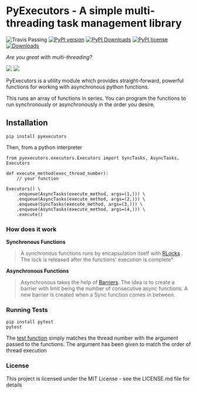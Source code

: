 # PyExecutors - A simple multi-threading task management library




![Travis Passing](https://travis-ci.com/tanmay23235616/pyexecutors.svg?branch=master) 
[![PyPI version](https://badge.fury.io/py/pyexecutors.svg)](https://badge.fury.io/py/pyexecutors) 
[![PyPI Downloads](https://img.shields.io/pypi/dm/pyexecutors)](https://badge.fury.io/py/pyexecutors)
[![PyPI license](https://img.shields.io/pypi/l/ansicolortags.svg)](https://pypi.python.org/pypi/ansicolortags/)
 [![Downloads](https://pepy.tech/badge/pyexecutors)](https://pepy.tech/project/pyexecutors)



*Are you great with multi-threading?*

[![](https://api.gh-polls.com/poll/01DZM6ZQJE9TQYRE5YS86JAH1S/Yes)](https://api.gh-polls.com/poll/01DZM6ZQJE9TQYRE5YS86JAH1S/Yes/vote)
[![](https://api.gh-polls.com/poll/01DZM6ZQJE9TQYRE5YS86JAH1S/No)](https://api.gh-polls.com/poll/01DZM6ZQJE9TQYRE5YS86JAH1S/No/vote)
 
PyExecutors is a utility module which provides straight-forward, powerful functions for working with asynchronous python functions.
 
This runs an array of functions in series. You can program the functions to run synchronously or asynchronously in the order you desire. 


## Installation

`pip install pyexecutors`

Then, from a python interpreter 

```
from pyexecutors.executors.Executors import SyncTasks, AsyncTasks, Executors

def execute_method(exec_thread_number):
    // your function

Executors() \
    .enqueue(AsyncTasks(execute_method, args=(1,))) \
    .enqueue(AsyncTasks(execute_method, args=(2,))) \
    .enqueue(SyncTasks(execute_method, args=(3,))) \
    .enqueue(AsyncTasks(execute_method, args=(4,))) \
    .execute()

```

### How does it work

**Synchronous Functions**
> A synchronous functions runs by encapsulation itself with [RLocks](https://docs.python.org/2.0/lib/rlock-objects.html)
. The lock is released after the functions' execution is complete*


**Asynchronous Functions**
> Asynchronous takes the help of [Barriers](https://docs.python.org/3/library/threading.html). The idea is to create a barrier with limit being the number of consecutive async functions.
> A new barrier is created when a Sync function comes in between. 

### Running Tests

```buildoutcfg
pip install pytest
pytest
```
The [test function](https://raw.githubusercontent.com/tanmay23235616/pyexecutors/master/pyexecutors/tests/test_executors.py) simply matches the thread number with the argument passed to the functions. 
The argument has been given to match the order of thread execution


### License

This project is licensed under the MIT License - see the LICENSE.md file for details



